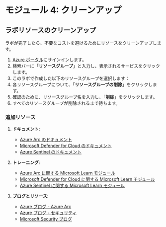 # モジュール 4: クリーンアップ

## ラボリソースのクリーンアップ

ラボが完了したら、不要なコストを避けるためにリソースをクリーンアップします。

1. [Azure ポータル](https://portal.azure.com)にサインインします。
2. 検索バーに「**リソースグループ**」と入力し、表示されるサービスをクリックします。
3. このラボで作成した以下のリソースグループを選択します：
4. 各リソースグループについて、「**リソースグループの削除**」をクリックします。
5. 確認のために、リソースグループ名を入力し、「**削除**」をクリックします。
6. すべてのリソースグループが削除されるまで待ちます。

### 追加リソース

1. **ドキュメント**:

   - [Azure Arc のドキュメント](https://docs.microsoft.com/ja-jp/azure/azure-arc/)
   - [Microsoft Defender for Cloud のドキュメント](https://docs.microsoft.com/ja-jp/azure/defender-for-cloud/)
   - [Azure Sentinel のドキュメント](https://docs.microsoft.com/ja-jp/azure/sentinel/)

2. **トレーニング**:

   - [Azure Arc に関する Microsoft Learn モジュール](https://docs.microsoft.com/ja-jp/learn/browse/?terms=azure%20arc)
   - [Microsoft Defender for Cloud に関する Microsoft Learn モジュール](https://docs.microsoft.com/ja-jp/learn/browse/?terms=defender%20for%20cloud)
   - [Azure Sentinel に関する Microsoft Learn モジュール](https://docs.microsoft.com/ja-jp/learn/browse/?terms=azure%20sentinel)

3. **ブログとリソース**:
   - [Azure ブログ - Azure Arc](https://azure.microsoft.com/ja-jp/blog/topics/azure-arc/)
   - [Azure ブログ - セキュリティ](https://azure.microsoft.com/ja-jp/blog/topics/security/)
   - [Microsoft Security ブログ](https://www.microsoft.com/security/blog/)
